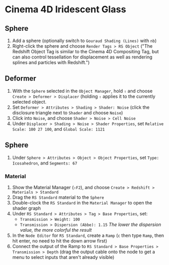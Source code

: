 # Cinema 4D Iridescent Glass

## Sphere

1. Add a sphere (optionally switch to `Gouraud Shading (Lines)` with `nb`)
2. Right-click the sphere and choose `Render Tags > RS Object` ("The Redshift Object Tag is similar to the Cinema 4D Compositing Tag, but can also control tessellation for displacement as well as rendering splines and particles with Redshift.")

## Deformer

1. With the `Sphere` selected in the `Object Manager`, hold `⇧` and choose `Create > Deformer > Displacer` (holding `⇧` applies it to the currently selected object.
2. Set `Deformer > Attributes > Shading > Shader: Noise` (click the disclosure triangle next to `Shader` and choose `Noise`)
3. Click into `Noise`, and choose `Shader > Noise > Cell Noise`
4. Under `Displacer > Shading > Noise > Shader Properties`, set `Relative Scale: 100 27 100`, and `Global Scale: 1121`

## Sphere

1. Under `Sphere > Attributes > Object > Object Properties`, set `Type: Icosahedron`, and `Segments: 67`

### Material

1. Show the Material Manager (`⇧F2`), and choose `Create > Redshift > Materials > Standard`
2. Drag the `RS Standard` material to the `Sphere`
3. Double-clock the `RS Standard` in the `Material Manager` to open the shader graph
4. Under `RS Standard > Attributes > Tag > Base Properties`, set:
    - `Transmission > Weight: 100`
    - `Transmission > Dispersion (Abbe): 1.15` *The lower the dispersion value, the more colorful the result*
5. In the `Node Editor` for `RS Standard`, create a `Ramp` (`c` then type `Ramp`, then hit enter, no need to hit the down arrow first)
6. Connect the output of the Ramp to `RS Standard > Base Properties > Transmission > Depth` (drag the output cable onto the node to get a menu to select inputs that aren't already visible)
